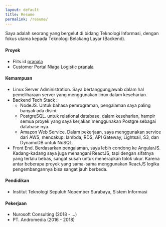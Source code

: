 ```yaml
---
layout: default
title: Resume
permalink: /resume/
---
```


Saya adalah seorang yang bergelut di bidang Teknologi Informasi, dengan fokus utama kepada Teknologi Belakang Layar (Backend).

#### Proyek

- Flits.id [pranala][flits]
- Customer Portal Niaga Logistic [pranala][niaga]

[flits]:https://flits.id/
[niaga]:http://myniaga.niaga-logistics.com/login

#### Kemampuan

- Linux Server Administration. Saya bertanggungjawab dalam hal pemeliharaan server yang menggunakan linux dalam keseharian.
- Backend Tech Stack :
    - NodeJS. Untuk bahasa pemrograman, pengalaman saya paling banyak ada disini.
    - PostgreSQL. untuk relational database, dalam keseharian, hampir semua proyek yang saya kerjakan menggunakan Postgre sebagai database nya.
    - Amazon Web Service. Dalam pekerjaan, saya menggunakan service dari AWS, mencakup: lambda, RDS, API Gateway, Lightsail, S3, dan DynamoDB untuk NoSQL.
- Front End. Berdasarkan pengalaman, saya lebih condong ke AngularJS. Kadang-kadang saya juga menangani ReactJS, tapi dengan sifatnya yang terlalu bebas, sangat susah untuk menerapkan tolok ukur. Karena antar beberapa proyek yang sama-sama menggunakan ReactJS logika pengembangannya bisa sangat jauh berbeda.

#### Pendidikan

- Institut Teknologi Sepuluh Nopember Surabaya, Sistem Informasi

#### Pekerjaan

- Nurosoft Consulting (2018 - ...)
- PT. Andromedia (2016 - 2018)